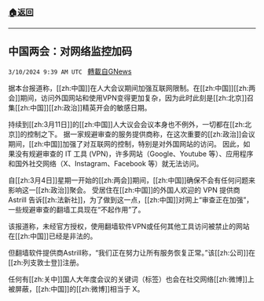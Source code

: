 ###  [:house:返回](README.md)
---


## 中国两会：对网络监控加码
`3/10/2024 9:39 AM UTC ` [轉載自GNews](https://gnews.org/articles/2381470)

据本台报道称，[[zh:中国]]在人大会议期间加强互联网限制。在[[zh:中国]][[zh:两会]]期间，访问外国网站和使用VPN变得更加复杂，因为此时此刻是[[zh:北京]]召集[[zh:中国]][[zh:政治]]精英开会的敏感日期。

持续到[[zh:3月11日]]的[[zh:中国]]人大议会会议本身也不例外，一切都在[[zh:北京]]的控制之下。 据一家规避审查的服务提供商称，在这次重要的[[zh:政治]]会议期间，[[zh:中国]]加强了对互联网的控制，特别是对外国网站的访问。 因此，如果没有规避审查的 IT 工具 (VPN)，许多网站（Google、Youtube 等）、应用程序和国外社交网络（X、Instagram、Facebook 等）就无法访问。

自[[zh:3月4日]]星期一开始的[[zh:两会]]期间，[[zh:中国]]确保不会有任何问题来影响这一[[zh:政治]]聚会。 受居住在[[zh:中国]]的外国人欢迎的 VPN 提供商 Astrill 告诉[[zh:法新社]]，为了做到这一点，[[zh:中国]]对网上“审查正在加强”，一些规避审查的翻墙工具现在“不起作用”了。

该报道称，未经官方授权，使用翻墙软件VPN或任何其他工具访问被禁止的网站在[[zh:中国]]已经是非法的。

但翻墙软件提供商Astrill称，“我们正在努力让所有服务恢复正常。”该[[zh:公司]]在[[zh:列支敦士登]]注册。

任何有[[zh:关中]]国人大年度会议的关键词（标签）也会在社交网络[[zh:微博]]上被屏蔽，[[zh:中国]]的[[zh:微博]]相当于 X。
